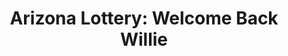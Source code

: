 ---
collection_archive: true
collection_awards: []
collection_category:
  - Studio
  - Motion
  - Advertising
  - Color
  - Workplace
  - Conceptual
  - Humor
  - Sports + Athletes
  - Portraits
  - Color
collection_content: ''
collection_cover: 'https://d1sf55qlb7p6hz.cloudfront.net/azlottery-5.jpg'
collection_cover_mobile: 'https://d1sf55qlb7p6hz.cloudfront.net/verticalcovers-28.jpg'
collection_description: >-
  Arizona first got to know Willie in 1981 as a simple hand-drawn character seen
  in the company’s logo and advertising efforts. Through the years his look and
  appearance evolved leading to a live action mascot iteration seen in the
  company’s broadcast commercials in the mid 90s and early 2000s.  
    
  After some time away, Willie’s character is re-introduced and reinvented in
  human form as a wise and comedic character played by “Mr. Show’s” writer and
  actor, John Ennis.
collection_exhibition: []
collection_filter: Commissioned + Stock
collection_hidden: false
collection_meta: OH Partners
collection_press: []
collection_preview:
  - 'https://d1sf55qlb7p6hz.cloudfront.net/azlottery_covers-1.jpg'
  - 'https://d1sf55qlb7p6hz.cloudfront.net/azlottery_covers-2.jpg'
  - 'https://d1sf55qlb7p6hz.cloudfront.net/azlottery_covers-3.jpg'
  - 'https://d1sf55qlb7p6hz.cloudfront.net/azlottery_covers-4.jpg'
cover_image: 'https://d1sf55qlb7p6hz.cloudfront.net/social-33.jpg'
date: ''
hide_footer: true
layout: blocks
logo: ''
navigation_theme: white
px_extra: true
slug: Arizona-Lottery
theme_color: '#CFE7DF'
theme_color_all_works: '#A8EFDB'
title: 'Arizona Lottery: Welcome Back Willie'
collection_blocks:
  - _bookshop_name: collections/media-row-start
    row_alignment: between
  - _bookshop_name: collections/media-element
    block: media-element
    color: '#BABECD'
    image: 'https://d1sf55qlb7p6hz.cloudfront.net/azlottery-1.jpg'
    margin_left: '10'
    margin_right: ''
    margin_y: '100'
    width: '60'
  - _bookshop_name: collections/media-row
    row_alignment: between
  - _bookshop_name: collections/media-element
    block: media-element
    color: '#EED8C5'
    image: 'https://d1sf55qlb7p6hz.cloudfront.net/azlottery-2.jpg'
    margin_left: '55'
    margin_y: '100'
    width: '40'
  - _bookshop_name: collections/media-row
    row_alignment: center
  - _bookshop_name: collections/media-motion
    align_y: center
    caption: Lottery Promo
    color: '#CFE7DF'
    margin_y: '100'
    show_controls: false
    template: block-media-motion
    vimeo_id: 216270338
    width: '66'
  - _bookshop_name: collections/media-row
    row_alignment: between
  - _bookshop_name: collections/media-element
    block: media-element
    color: '#AAB792'
    image: 'https://d1sf55qlb7p6hz.cloudfront.net/azlottery-3.jpg'
    margin_left: '5'
    margin_right: ''
    margin_y: '100'
    width: '40'
  - _bookshop_name: collections/media-motion
    align_y: 0
    color: '#CFE7DF'
    margin_left: ''
    margin_right: '5'
    margin_y: '500'
    template: block-media-motion
    vimeo_id: 216269536
    width: '40'
  - _bookshop_name: collections/media-row
    row_alignment: between
  - _bookshop_name: collections/media-element
    block: media-element
    color: '#F5F0DB'
    image: 'https://d1sf55qlb7p6hz.cloudfront.net/azlottery-4.jpg'
    margin_left: '20'
    margin_right: ''
    margin_y: '100'
    width: '40'
  - _bookshop_name: collections/media-row
    row_alignment: between
  - _bookshop_name: collections/media-element
    block: media-element
    color: '#F1E2E0'
    image: 'https://d1sf55qlb7p6hz.cloudfront.net/azlottery-5.jpg'
    margin_left: '30'
    margin_right: ''
    margin_y: '100'
    width: '50'
  - _bookshop_name: collections/media-row
    row_alignment: between
  - _bookshop_name: collections/media-element
    block: media-element
    color: '#C6DBEB'
    image: 'https://d1sf55qlb7p6hz.cloudfront.net/azlottery-6.jpg'
    margin_left: '15'
    margin_right: ''
    margin_y: '300'
    width: '30'
  - _bookshop_name: collections/media-element
    block: media-element
    color: '#F3D3A7'
    image: 'https://d1sf55qlb7p6hz.cloudfront.net/azlottery-7.jpg'
    margin_left: ''
    margin_right: '5'
    margin_y: '100'
    width: '40'
  - _bookshop_name: collections/media-row
    row_alignment: between
  - _bookshop_name: collections/media-element
    block: media-element
    color: '#DFDFDF'
    image: 'https://d1sf55qlb7p6hz.cloudfront.net/azlottery-8.jpg'
    margin_left: '25'
    margin_y: '100'
    width: '60'
---